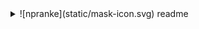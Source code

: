 <details>
    <summary>![npranke](static/mask-icon.svg) readme</summary>

# npranke
Welcome! My name is Nicole; I'm a software engineer.

## workbook
### concentration
Concentration is a picture matching memory game.
### tower
Tower is an implementation of the Tower of Hanoi puzzle.
</details>
